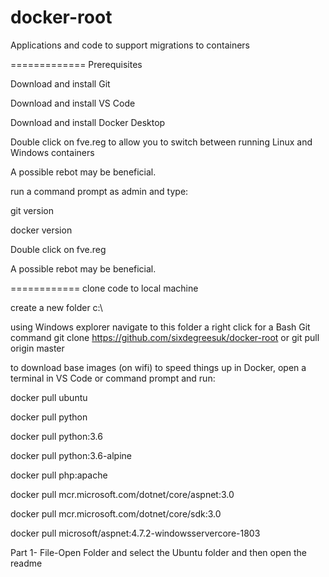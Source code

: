 # docker-root
Applications and code to support migrations to containers  

============= Prerequisites

Download and install Git  

Download and install VS Code  

Download and install Docker Desktop  

Double click on fve.reg to allow you to switch between running Linux and Windows containers

A possible rebot may be beneficial.  

run a command prompt as admin and type:

git version  

docker version 

Double click on fve.reg  

A possible rebot may be beneficial. 

============ clone code to local machine

create a new folder c:\

using Windows explorer navigate to this folder a right click for a Bash Git command
git clone https://github.com/sixdegreesuk/docker-root or
git pull origin master

to download base images (on wifi) to speed things up in Docker, open a terminal in VS Code or command prompt and run:

docker pull ubuntu  

docker pull python  

docker pull python:3.6  

docker pull python:3.6-alpine  

docker pull php:apache  

docker pull mcr.microsoft.com/dotnet/core/aspnet:3.0  

docker pull mcr.microsoft.com/dotnet/core/sdk:3.0  

docker pull microsoft/aspnet:4.7.2-windowsservercore-1803  

Part 1- File-Open Folder and select the Ubuntu folder and then open the readme



